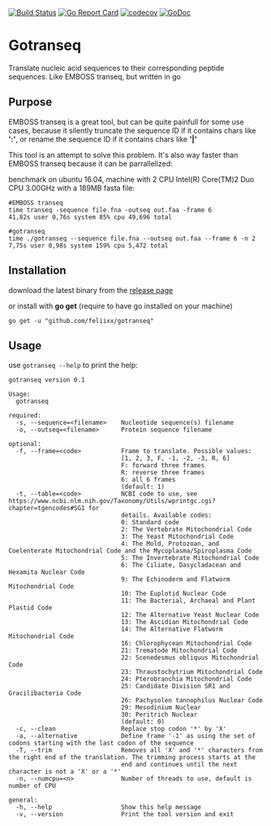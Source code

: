 [![Build Status](https://travis-ci.org/feliixx/gotranseq.svg?branch=master)](https://travis-ci.org/feliixx/gotranseq)
[![Go Report Card](https://goreportcard.com/badge/github.com/feliixx/gotranseq)](https://goreportcard.com/report/github.com/feliixx/gotranseq)
[![codecov](https://codecov.io/gh/feliixx/gotranseq/branch/master/graph/badge.svg)](https://codecov.io/gh/feliixx/gotranseq)
[![GoDoc](https://godoc.org/github.com/feliixx/gotranseq/transeq?status.svg)](http://godoc.org/github.com/feliixx/gotranseq/transeq)

# Gotranseq

Translate nucleic acid sequences to their corresponding peptide sequences. 
Like EMBOSS transeq, but written in go 

## Purpose 

EMBOSS transeq is a great tool, but can be quite painfull for some use cases, 
because it silently truncate the sequence ID if it contains chars like **':'**, 
or rename the sequence ID if it contains chars like **'|'**

This tool is an attempt to solve this problem. It's also way faster than EMBOSS
transeq because it can be parrallelized: 

benchmark on ubuntu 16.04, machine with 2 CPU Intel(R) Core(TM)2 Duo CPU 3.00GHz
with a 189MB fasta file: 

```
#EMBOSS transeq
time transeq -sequence file.fna -outseq out.faa -frame 6  
41,82s user 0,76s system 85% cpu 49,696 total

#gotranseq
time ./gotranseq --sequence file.fna --outseq out.faa --frame 6 -n 2
7,75s user 0,98s system 159% cpu 5,472 total
```

## Installation

download the latest binary from the [release page](https://github.com/feliixx/gotranseq/releases) 

or install with **go get** (require to have go installed on your machine)

```
go get -u "github.com/feliixx/gotranseq"
```

## Usage 

use `gotranseq --help` to print the help: 

```
gotranseq version 0.1

Usage:
  gotranseq

required:
  -s, --sequence=<filename>    Nucleotide sequence(s) filename
  -o, --outseq=<filename>      Protein sequence filename

optional:
  -f, --frame=<code>           Frame to translate. Possible values:
                               [1, 2, 3, F, -1, -2, -3, R, 6]
                               F: forward three frames
                               R: reverse three frames
                               6: all 6 frames
                               (default: 1)
  -t, --table=<code>           NCBI code to use, see https://www.ncbi.nlm.nih.gov/Taxonomy/Utils/wprintgc.cgi?chapter=tgencodes#SG1 for
                               details. Available codes:
                               0: Standard code
                               2: The Vertebrate Mitochondrial Code
                               3: The Yeast Mitochondrial Code
                               4: The Mold, Protozoan, and Coelenterate Mitochondrial Code and the Mycoplasma/Spiroplasma Code
                               5: The Invertebrate Mitochondrial Code
                               6: The Ciliate, Dasycladacean and Hexamita Nuclear Code
                               9: The Echinoderm and Flatworm Mitochondrial Code
                               10: The Euplotid Nuclear Code
                               11: The Bacterial, Archaeal and Plant Plastid Code
                               12: The Alternative Yeast Nuclear Code
                               13: The Ascidian Mitochondrial Code
                               14: The Alternative Flatworm Mitochondrial Code
                               16: Chlorophycean Mitochondrial Code
                               21: Trematode Mitochondrial Code
                               22: Scenedesmus obliquus Mitochondrial Code
                               23: Thraustochytrium Mitochondrial Code
                               24: Pterobranchia Mitochondrial Code
                               25: Candidate Division SR1 and Gracilibacteria Code
                               26: Pachysolen tannophilus Nuclear Code
                               29: Mesodinium Nuclear
                               30: Peritrich Nuclear
                               (default: 0)
  -c, --clean                  Replace stop codon '*' by 'X'
  -a, --alternative            Define frame '-1' as using the set of codons starting with the last codon of the sequence
  -T, --trim                   Removes all 'X' and '*' characters from the right end of the translation. The trimming process starts at the
                               end and continues until the next character is not a 'X' or a '*'
  -n, --numcpu=<n>             Number of threads to use, default is number of CPU

general:
  -h, --help                   Show this help message
  -v, --version                Print the tool version and exit
```